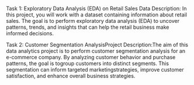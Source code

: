 Task 1: Exploratory Data Analysis (EDA) on Retail Sales Data
Description:
In this project, you will work with a dataset containing information about retail sales. The goal is
to perform exploratory data analysis (EDA) to uncover patterns, trends, and insights that can
help the retail business make informed decisions.

Task 2: Customer Segmentation AnalysisProject Description:The aim of this data analytics project is to perform customer segmentation analysis for an e-commerce company. By analyzing customer behavior and purchase patterns, the goal is togroup customers into distinct segments. This segmentation can inform targeted marketingstrategies, improve customer satisfaction, and enhance overall business strategies.


